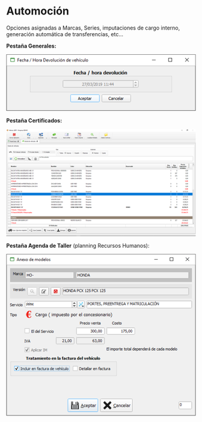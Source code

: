 # Automoción

Opciones asignadas a Marcas, Series, imputaciones de cargo interno, generación automática de transferencias, etc...

**Pestaña Generales:**

![](../../../.gitbook/assets/image%20%28199%29.png)

**Pestaña Certificados:**

![](../../../.gitbook/assets/image%20%28336%29.png)

**Pestaña Agenda de Taller** \(planning Recursos Humanos\):

![](../../../.gitbook/assets/image%20%2856%29.png)

